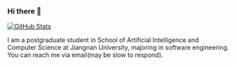 ### Hi there 👋

<a href="https://github.com/Kuludu">
  <img alt="GitHub Stats" src="https://github-readme-stats.vercel.app/api?theme=onedark&username=Kuludu&show_icons=true&include_all_commits=true" />
</a>

I am a postgraduate student in School of Artificial Intelligence and Computer Science at Jiangnan University, majoring in software engineering. You can reach me via email(may be slow to respond).
